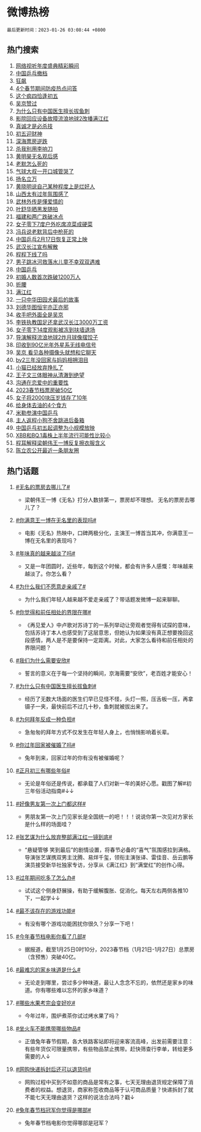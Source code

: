 # 微博热榜

`最后更新时间：2023-01-26 03:08:44 +0800`

## 热门搜索

1. [网络视听年度盛典精彩瞬间](https://m.weibo.cn/search?containerid=100103type%3D1%26t%3D10%26q%3D%23%E7%BD%91%E7%BB%9C%E8%A7%86%E5%90%AC%E5%B9%B4%E5%BA%A6%E7%9B%9B%E5%85%B8%E7%B2%BE%E5%BD%A9%E7%9E%AC%E9%97%B4%23&stream_entry_id=51&isnewpage=1&extparam=seat%3D1%26cate%3D10103%26dgr%3D0%26filter_type%3Drealtimehot%26pos%3D0%26c_type%3D51%26display_time%3D1674673723%26pre_seqid%3D16746737230840343394285&luicode=10000011&lfid=106003type%253D25%2526t%253D3%2526disable_hot%253D1%2526filter_type%253Drealtimehot)
1. [中国乒乓撤档](https://m.weibo.cn/search?containerid=100103type%3D1%26t%3D10%26q%3D%23%E4%B8%AD%E5%9B%BD%E4%B9%92%E4%B9%93%E6%92%A4%E6%A1%A3%23&stream_entry_id=31&isnewpage=1&extparam=seat%3D1%26realpos%3D1%26band_rank%3D1%26lcate%3D5001%26pos%3D0%26c_type%3D31%26filter_type%3Drealtimehot%26flag%3D2%26q%3D%2523%25E4%25B8%25AD%25E5%259B%25BD%25E4%25B9%2592%25E4%25B9%2593%25E6%2592%25A4%25E6%25A1%25A3%2523%26stream_entry_id%3D31%26dgr%3D0%26cate%3D5001%26display_time%3D1674673723%26pre_seqid%3D16746737230840343394285&luicode=10000011&lfid=106003type%253D25%2526t%253D3%2526disable_hot%253D1%2526filter_type%253Drealtimehot)
1. [狂飙](https://m.weibo.cn/search?containerid=100103type%3D1%26t%3D10%26q%3D%E7%8B%82%E9%A3%99&stream_entry_id=31&isnewpage=1&extparam=seat%3D1%26realpos%3D2%26band_rank%3D2%26lcate%3D5001%26pos%3D1%26c_type%3D31%26filter_type%3Drealtimehot%26flag%3D16%26q%3D%25E7%258B%2582%25E9%25A3%2599%26stream_entry_id%3D31%26dgr%3D0%26cate%3D5001%26display_time%3D1674673723%26pre_seqid%3D16746737230840343394285&luicode=10000011&lfid=106003type%253D25%2526t%253D3%2526disable_hot%253D1%2526filter_type%253Drealtimehot)
1. [4个春节期间防疫热点问答](https://m.weibo.cn/search?containerid=100103type%3D1%26t%3D10%26q%3D%234%E4%B8%AA%E6%98%A5%E8%8A%82%E6%9C%9F%E9%97%B4%E9%98%B2%E7%96%AB%E7%83%AD%E7%82%B9%E9%97%AE%E7%AD%94%23&stream_entry_id=31&isnewpage=1&extparam=seat%3D1%26realpos%3D3%26band_rank%3D3%26lcate%3D5001%26pos%3D2%26c_type%3D31%26filter_type%3Drealtimehot%26flag%3D0%26q%3D%25234%25E4%25B8%25AA%25E6%2598%25A5%25E8%258A%2582%25E6%259C%259F%25E9%2597%25B4%25E9%2598%25B2%25E7%2596%25AB%25E7%2583%25AD%25E7%2582%25B9%25E9%2597%25AE%25E7%25AD%2594%2523%26stream_entry_id%3D31%26dgr%3D0%26cate%3D5001%26display_time%3D1674673723%26pre_seqid%3D16746737230840343394285&luicode=10000011&lfid=106003type%253D25%2526t%253D3%2526disable_hot%253D1%2526filter_type%253Drealtimehot)
1. [这个疯四恰逢初五](https://m.weibo.cn/search?containerid=100103type%3D1%26t%3D10%26q%3D%23%E8%BF%99%E4%B8%AA%E7%96%AF%E5%9B%9B%E6%81%B0%E9%80%A2%E5%88%9D%E4%BA%94%23&stream_entry_id=31&isnewpage=1&extparam=seat%3D1%26band_rank%3D4%26topic_ad%3D1%26lcate%3D5001%26pos%3D3%26c_type%3D31%26filter_type%3Drealtimehot%26q%3D%2523%25E8%25BF%2599%25E4%25B8%25AA%25E7%2596%25AF%25E5%259B%259B%25E6%2581%25B0%25E9%2580%25A2%25E5%2588%259D%25E4%25BA%2594%2523%26stream_entry_id%3D31%26dgr%3D0%26cate%3D5001%26adid%3D178852%26display_time%3D1674673723%26pre_seqid%3D16746737230840343394285&luicode=10000011&lfid=106003type%253D25%2526t%253D3%2526disable_hot%253D1%2526filter_type%253Drealtimehot)
1. [吴京赞过](https://m.weibo.cn/search?containerid=100103type%3D1%26t%3D10%26q%3D%23%E5%90%B4%E4%BA%AC%E8%B5%9E%E8%BF%87%23&stream_entry_id=31&isnewpage=1&extparam=seat%3D1%26realpos%3D4%26band_rank%3D4%26lcate%3D5001%26pos%3D4%26c_type%3D31%26filter_type%3Drealtimehot%26flag%3D0%26q%3D%2523%25E5%2590%25B4%25E4%25BA%25AC%25E8%25B5%259E%25E8%25BF%2587%2523%26stream_entry_id%3D31%26dgr%3D0%26cate%3D5001%26display_time%3D1674673723%26pre_seqid%3D16746737230840343394285&luicode=10000011&lfid=106003type%253D25%2526t%253D3%2526disable_hot%253D1%2526filter_type%253Drealtimehot)
1. [为什么只有中国医生擅长拔鱼刺](https://m.weibo.cn/search?containerid=100103type%3D1%26t%3D10%26q%3D%23%E4%B8%BA%E4%BB%80%E4%B9%88%E5%8F%AA%E6%9C%89%E4%B8%AD%E5%9B%BD%E5%8C%BB%E7%94%9F%E6%93%85%E9%95%BF%E6%8B%94%E9%B1%BC%E5%88%BA%23&stream_entry_id=31&isnewpage=1&extparam=seat%3D1%26realpos%3D5%26band_rank%3D5%26lcate%3D5001%26pos%3D5%26c_type%3D31%26filter_type%3Drealtimehot%26flag%3D1%26q%3D%2523%25E4%25B8%25BA%25E4%25BB%2580%25E4%25B9%2588%25E5%258F%25AA%25E6%259C%2589%25E4%25B8%25AD%25E5%259B%25BD%25E5%258C%25BB%25E7%2594%259F%25E6%2593%2585%25E9%2595%25BF%25E6%258B%2594%25E9%25B1%25BC%25E5%2588%25BA%2523%26stream_entry_id%3D31%26dgr%3D0%26cate%3D5001%26display_time%3D1674673723%26pre_seqid%3D16746737230840343394285&luicode=10000011&lfid=106003type%253D25%2526t%253D3%2526disable_hot%253D1%2526filter_type%253Drealtimehot)
1. [影院回应设备故障流浪地球2改播满江红](https://m.weibo.cn/search?containerid=100103type%3D1%26t%3D10%26q%3D%23%E5%BD%B1%E9%99%A2%E5%9B%9E%E5%BA%94%E8%AE%BE%E5%A4%87%E6%95%85%E9%9A%9C%E6%B5%81%E6%B5%AA%E5%9C%B0%E7%90%832%E6%94%B9%E6%92%AD%E6%BB%A1%E6%B1%9F%E7%BA%A2%23&stream_entry_id=31&isnewpage=1&extparam=seat%3D1%26realpos%3D6%26band_rank%3D6%26lcate%3D5001%26pos%3D6%26c_type%3D31%26filter_type%3Drealtimehot%26flag%3D0%26q%3D%2523%25E5%25BD%25B1%25E9%2599%25A2%25E5%259B%259E%25E5%25BA%2594%25E8%25AE%25BE%25E5%25A4%2587%25E6%2595%2585%25E9%259A%259C%25E6%25B5%2581%25E6%25B5%25AA%25E5%259C%25B0%25E7%2590%25832%25E6%2594%25B9%25E6%2592%25AD%25E6%25BB%25A1%25E6%25B1%259F%25E7%25BA%25A2%2523%26stream_entry_id%3D31%26dgr%3D0%26cate%3D5001%26display_time%3D1674673723%26pre_seqid%3D16746737230840343394285&luicode=10000011&lfid=106003type%253D25%2526t%253D3%2526disable_hot%253D1%2526filter_type%253Drealtimehot)
1. [真诚才是必杀技](https://m.weibo.cn/search?containerid=100103type%3D1%26t%3D10%26q%3D%23%E7%9C%9F%E8%AF%9A%E6%89%8D%E6%98%AF%E5%BF%85%E6%9D%80%E6%8A%80%23&stream_entry_id=31&isnewpage=1&extparam=seat%3D1%26realpos%3D7%26band_rank%3D7%26lcate%3D5001%26pos%3D7%26c_type%3D31%26filter_type%3Drealtimehot%26flag%3D0%26q%3D%2523%25E7%259C%259F%25E8%25AF%259A%25E6%2589%258D%25E6%2598%25AF%25E5%25BF%2585%25E6%259D%2580%25E6%258A%2580%2523%26stream_entry_id%3D31%26dgr%3D0%26cate%3D5001%26display_time%3D1674673723%26pre_seqid%3D16746737230840343394285&luicode=10000011&lfid=106003type%253D25%2526t%253D3%2526disable_hot%253D1%2526filter_type%253Drealtimehot)
1. [初五迎财神](https://m.weibo.cn/search?containerid=100103type%3D1%26t%3D10%26q%3D%23%E5%88%9D%E4%BA%94%E8%BF%8E%E8%B4%A2%E7%A5%9E%23&stream_entry_id=31&isnewpage=1&extparam=seat%3D1%26realpos%3D8%26band_rank%3D8%26lcate%3D5001%26pos%3D8%26c_type%3D31%26filter_type%3Drealtimehot%26flag%3D16%26q%3D%2523%25E5%2588%259D%25E4%25BA%2594%25E8%25BF%258E%25E8%25B4%25A2%25E7%25A5%259E%2523%26stream_entry_id%3D31%26dgr%3D0%26cate%3D5001%26display_time%3D1674673723%26pre_seqid%3D16746737230840343394285&luicode=10000011&lfid=106003type%253D25%2526t%253D3%2526disable_hot%253D1%2526filter_type%253Drealtimehot)
1. [深海票房逆跌](https://m.weibo.cn/search?containerid=100103type%3D1%26t%3D10%26q%3D%23%E6%B7%B1%E6%B5%B7%E7%A5%A8%E6%88%BF%E9%80%86%E8%B7%8C%23&stream_entry_id=31&isnewpage=1&extparam=seat%3D1%26realpos%3D9%26band_rank%3D9%26lcate%3D5001%26pos%3D9%26c_type%3D31%26filter_type%3Drealtimehot%26flag%3D0%26q%3D%2523%25E6%25B7%25B1%25E6%25B5%25B7%25E7%25A5%25A8%25E6%2588%25BF%25E9%2580%2586%25E8%25B7%258C%2523%26stream_entry_id%3D31%26dgr%3D0%26cate%3D5001%26display_time%3D1674673723%26pre_seqid%3D16746737230840343394285&luicode=10000011&lfid=106003type%253D25%2526t%253D3%2526disable_hot%253D1%2526filter_type%253Drealtimehot)
1. [杀我别用李响刀](https://m.weibo.cn/search?containerid=100103type%3D1%26t%3D10%26q%3D%E6%9D%80%E6%88%91%E5%88%AB%E7%94%A8%E6%9D%8E%E5%93%8D%E5%88%80&stream_entry_id=31&isnewpage=1&extparam=seat%3D1%26realpos%3D10%26band_rank%3D10%26lcate%3D5001%26pos%3D10%26c_type%3D31%26filter_type%3Drealtimehot%26flag%3D0%26q%3D%25E6%259D%2580%25E6%2588%2591%25E5%2588%25AB%25E7%2594%25A8%25E6%259D%258E%25E5%2593%258D%25E5%2588%2580%26stream_entry_id%3D31%26dgr%3D0%26cate%3D5001%26display_time%3D1674673723%26pre_seqid%3D16746737230840343394285&luicode=10000011&lfid=106003type%253D25%2526t%253D3%2526disable_hot%253D1%2526filter_type%253Drealtimehot)
1. [黄明昊无名观后感](https://m.weibo.cn/search?containerid=100103type%3D1%26t%3D10%26q%3D%23%E9%BB%84%E6%98%8E%E6%98%8A%E6%97%A0%E5%90%8D%E8%A7%82%E5%90%8E%E6%84%9F%23&stream_entry_id=31&isnewpage=1&extparam=seat%3D1%26realpos%3D11%26band_rank%3D11%26lcate%3D5001%26pos%3D11%26c_type%3D31%26filter_type%3Drealtimehot%26flag%3D0%26q%3D%2523%25E9%25BB%2584%25E6%2598%258E%25E6%2598%258A%25E6%2597%25A0%25E5%2590%258D%25E8%25A7%2582%25E5%2590%258E%25E6%2584%259F%2523%26stream_entry_id%3D31%26dgr%3D0%26cate%3D5001%26display_time%3D1674673723%26pre_seqid%3D16746737230840343394285&luicode=10000011&lfid=106003type%253D25%2526t%253D3%2526disable_hot%253D1%2526filter_type%253Drealtimehot)
1. [老默怎么死的](https://m.weibo.cn/search?containerid=100103type%3D1%26t%3D10%26q%3D%E8%80%81%E9%BB%98%E6%80%8E%E4%B9%88%E6%AD%BB%E7%9A%84&stream_entry_id=31&isnewpage=1&extparam=seat%3D1%26realpos%3D12%26band_rank%3D12%26lcate%3D5001%26pos%3D12%26c_type%3D31%26filter_type%3Drealtimehot%26flag%3D0%26q%3D%25E8%2580%2581%25E9%25BB%2598%25E6%2580%258E%25E4%25B9%2588%25E6%25AD%25BB%25E7%259A%2584%26stream_entry_id%3D31%26dgr%3D0%26cate%3D5001%26display_time%3D1674673723%26pre_seqid%3D16746737230840343394285&luicode=10000011&lfid=106003type%253D25%2526t%253D3%2526disable_hot%253D1%2526filter_type%253Drealtimehot)
1. [气球大叔一开口城管哭了](https://m.weibo.cn/search?containerid=100103type%3D1%26t%3D10%26q%3D%23%E6%B0%94%E7%90%83%E5%A4%A7%E5%8F%94%E4%B8%80%E5%BC%80%E5%8F%A3%E5%9F%8E%E7%AE%A1%E5%93%AD%E4%BA%86%23&stream_entry_id=31&isnewpage=1&extparam=seat%3D1%26realpos%3D13%26band_rank%3D13%26lcate%3D5001%26pos%3D13%26c_type%3D31%26filter_type%3Drealtimehot%26flag%3D1%26q%3D%2523%25E6%25B0%2594%25E7%2590%2583%25E5%25A4%25A7%25E5%258F%2594%25E4%25B8%2580%25E5%25BC%2580%25E5%258F%25A3%25E5%259F%258E%25E7%25AE%25A1%25E5%2593%25AD%25E4%25BA%2586%2523%26stream_entry_id%3D31%26dgr%3D0%26cate%3D5001%26display_time%3D1674673723%26pre_seqid%3D16746737230840343394285&luicode=10000011&lfid=106003type%253D25%2526t%253D3%2526disable_hot%253D1%2526filter_type%253Drealtimehot)
1. [扬名立万](https://m.weibo.cn/search?containerid=100103type%3D1%26t%3D10%26q%3D%E6%89%AC%E5%90%8D%E7%AB%8B%E4%B8%87&stream_entry_id=31&isnewpage=1&extparam=seat%3D1%26realpos%3D14%26band_rank%3D14%26lcate%3D5001%26pos%3D14%26c_type%3D31%26filter_type%3Drealtimehot%26flag%3D0%26q%3D%25E6%2589%25AC%25E5%2590%258D%25E7%25AB%258B%25E4%25B8%2587%26stream_entry_id%3D31%26dgr%3D0%26cate%3D5001%26display_time%3D1674673723%26pre_seqid%3D16746737230840343394285&luicode=10000011&lfid=106003type%253D25%2526t%253D3%2526disable_hot%253D1%2526filter_type%253Drealtimehot)
1. [黄晓明说自己某种程度上是烂好人](https://m.weibo.cn/search?containerid=100103type%3D1%26t%3D10%26q%3D%23%E9%BB%84%E6%99%93%E6%98%8E%E8%AF%B4%E8%87%AA%E5%B7%B1%E6%9F%90%E7%A7%8D%E7%A8%8B%E5%BA%A6%E4%B8%8A%E6%98%AF%E7%83%82%E5%A5%BD%E4%BA%BA%23&stream_entry_id=31&isnewpage=1&extparam=seat%3D1%26realpos%3D15%26band_rank%3D15%26lcate%3D5001%26pos%3D15%26c_type%3D31%26filter_type%3Drealtimehot%26flag%3D0%26q%3D%2523%25E9%25BB%2584%25E6%2599%2593%25E6%2598%258E%25E8%25AF%25B4%25E8%2587%25AA%25E5%25B7%25B1%25E6%259F%2590%25E7%25A7%258D%25E7%25A8%258B%25E5%25BA%25A6%25E4%25B8%258A%25E6%2598%25AF%25E7%2583%2582%25E5%25A5%25BD%25E4%25BA%25BA%2523%26stream_entry_id%3D31%26dgr%3D0%26cate%3D5001%26display_time%3D1674673723%26pre_seqid%3D16746737230840343394285&luicode=10000011&lfid=106003type%253D25%2526t%253D3%2526disable_hot%253D1%2526filter_type%253Drealtimehot)
1. [山西太有过年氛围感了](https://m.weibo.cn/search?containerid=100103type%3D1%26t%3D10%26q%3D%23%E5%B1%B1%E8%A5%BF%E5%A4%AA%E6%9C%89%E8%BF%87%E5%B9%B4%E6%B0%9B%E5%9B%B4%E6%84%9F%E4%BA%86%23&stream_entry_id=31&isnewpage=1&extparam=seat%3D1%26realpos%3D16%26band_rank%3D16%26lcate%3D5001%26pos%3D16%26c_type%3D31%26filter_type%3Drealtimehot%26flag%3D0%26q%3D%2523%25E5%25B1%25B1%25E8%25A5%25BF%25E5%25A4%25AA%25E6%259C%2589%25E8%25BF%2587%25E5%25B9%25B4%25E6%25B0%259B%25E5%259B%25B4%25E6%2584%259F%25E4%25BA%2586%2523%26stream_entry_id%3D31%26dgr%3D0%26cate%3D5001%26display_time%3D1674673723%26pre_seqid%3D16746737230840343394285&luicode=10000011&lfid=106003type%253D25%2526t%253D3%2526disable_hot%253D1%2526filter_type%253Drealtimehot)
1. [武林外传是懂爱情的](https://m.weibo.cn/search?containerid=100103type%3D1%26t%3D10%26q%3D%23%E6%AD%A6%E6%9E%97%E5%A4%96%E4%BC%A0%E6%98%AF%E6%87%82%E7%88%B1%E6%83%85%E7%9A%84%23&stream_entry_id=31&isnewpage=1&extparam=seat%3D1%26realpos%3D17%26band_rank%3D17%26lcate%3D5001%26pos%3D17%26c_type%3D31%26filter_type%3Drealtimehot%26flag%3D1%26q%3D%2523%25E6%25AD%25A6%25E6%259E%2597%25E5%25A4%2596%25E4%25BC%25A0%25E6%2598%25AF%25E6%2587%2582%25E7%2588%25B1%25E6%2583%2585%25E7%259A%2584%2523%26stream_entry_id%3D31%26dgr%3D0%26cate%3D5001%26display_time%3D1674673723%26pre_seqid%3D16746737230840343394285&luicode=10000011&lfid=106003type%253D25%2526t%253D3%2526disable_hot%253D1%2526filter_type%253Drealtimehot)
1. [叶舒华晒黑发随拍](https://m.weibo.cn/search?containerid=100103type%3D1%26t%3D10%26q%3D%23%E5%8F%B6%E8%88%92%E5%8D%8E%E6%99%92%E9%BB%91%E5%8F%91%E9%9A%8F%E6%8B%8D%23&stream_entry_id=31&isnewpage=1&extparam=seat%3D1%26realpos%3D18%26band_rank%3D18%26lcate%3D5001%26pos%3D18%26c_type%3D31%26filter_type%3Drealtimehot%26flag%3D0%26q%3D%2523%25E5%258F%25B6%25E8%2588%2592%25E5%258D%258E%25E6%2599%2592%25E9%25BB%2591%25E5%258F%2591%25E9%259A%258F%25E6%258B%258D%2523%26stream_entry_id%3D31%26dgr%3D0%26cate%3D5001%26display_time%3D1674673723%26pre_seqid%3D16746737230840343394285&luicode=10000011&lfid=106003type%253D25%2526t%253D3%2526disable_hot%253D1%2526filter_type%253Drealtimehot)
1. [福建和两广跌破冰点](https://m.weibo.cn/search?containerid=100103type%3D1%26t%3D10%26q%3D%23%E7%A6%8F%E5%BB%BA%E5%92%8C%E4%B8%A4%E5%B9%BF%E8%B7%8C%E7%A0%B4%E5%86%B0%E7%82%B9%23&stream_entry_id=31&isnewpage=1&extparam=seat%3D1%26realpos%3D19%26band_rank%3D19%26lcate%3D5001%26pos%3D19%26c_type%3D31%26filter_type%3Drealtimehot%26flag%3D1%26q%3D%2523%25E7%25A6%258F%25E5%25BB%25BA%25E5%2592%258C%25E4%25B8%25A4%25E5%25B9%25BF%25E8%25B7%258C%25E7%25A0%25B4%25E5%2586%25B0%25E7%2582%25B9%2523%26stream_entry_id%3D31%26dgr%3D0%26cate%3D5001%26display_time%3D1674673723%26pre_seqid%3D16746737230840343394285&luicode=10000011&lfid=106003type%253D25%2526t%253D3%2526disable_hot%253D1%2526filter_type%253Drealtimehot)
1. [女子零下7度户外吃席凉菜成硬菜](https://m.weibo.cn/search?containerid=100103type%3D1%26t%3D10%26q%3D%23%E5%A5%B3%E5%AD%90%E9%9B%B6%E4%B8%8B7%E5%BA%A6%E6%88%B7%E5%A4%96%E5%90%83%E5%B8%AD%E5%87%89%E8%8F%9C%E6%88%90%E7%A1%AC%E8%8F%9C%23&stream_entry_id=31&isnewpage=1&extparam=seat%3D1%26realpos%3D20%26band_rank%3D20%26lcate%3D5001%26pos%3D20%26c_type%3D31%26filter_type%3Drealtimehot%26flag%3D0%26q%3D%2523%25E5%25A5%25B3%25E5%25AD%2590%25E9%259B%25B6%25E4%25B8%258B7%25E5%25BA%25A6%25E6%2588%25B7%25E5%25A4%2596%25E5%2590%2583%25E5%25B8%25AD%25E5%2587%2589%25E8%258F%259C%25E6%2588%2590%25E7%25A1%25AC%25E8%258F%259C%2523%26stream_entry_id%3D31%26dgr%3D0%26cate%3D5001%26display_time%3D1674673723%26pre_seqid%3D16746737230840343394285&luicode=10000011&lfid=106003type%253D25%2526t%253D3%2526disable_hot%253D1%2526filter_type%253Drealtimehot)
1. [冯兵说老默背后中枪死的](https://m.weibo.cn/search?containerid=100103type%3D1%26t%3D10%26q%3D%23%E5%86%AF%E5%85%B5%E8%AF%B4%E8%80%81%E9%BB%98%E8%83%8C%E5%90%8E%E4%B8%AD%E6%9E%AA%E6%AD%BB%E7%9A%84%23&stream_entry_id=31&isnewpage=1&extparam=seat%3D1%26realpos%3D21%26band_rank%3D21%26lcate%3D5001%26pos%3D21%26c_type%3D31%26filter_type%3Drealtimehot%26flag%3D0%26q%3D%2523%25E5%2586%25AF%25E5%2585%25B5%25E8%25AF%25B4%25E8%2580%2581%25E9%25BB%2598%25E8%2583%258C%25E5%2590%258E%25E4%25B8%25AD%25E6%259E%25AA%25E6%25AD%25BB%25E7%259A%2584%2523%26stream_entry_id%3D31%26dgr%3D0%26cate%3D5001%26display_time%3D1674673723%26pre_seqid%3D16746737230840343394285&luicode=10000011&lfid=106003type%253D25%2526t%253D3%2526disable_hot%253D1%2526filter_type%253Drealtimehot)
1. [中国乒乓2月17日恢复正常上映](https://m.weibo.cn/search?containerid=100103type%3D1%26t%3D10%26q%3D%23%E4%B8%AD%E5%9B%BD%E4%B9%92%E4%B9%932%E6%9C%8817%E6%97%A5%E6%81%A2%E5%A4%8D%E6%AD%A3%E5%B8%B8%E4%B8%8A%E6%98%A0%23&stream_entry_id=31&isnewpage=1&extparam=seat%3D1%26realpos%3D22%26band_rank%3D22%26lcate%3D5001%26pos%3D22%26c_type%3D31%26filter_type%3Drealtimehot%26flag%3D0%26q%3D%2523%25E4%25B8%25AD%25E5%259B%25BD%25E4%25B9%2592%25E4%25B9%25932%25E6%259C%258817%25E6%2597%25A5%25E6%2581%25A2%25E5%25A4%258D%25E6%25AD%25A3%25E5%25B8%25B8%25E4%25B8%258A%25E6%2598%25A0%2523%26stream_entry_id%3D31%26dgr%3D0%26cate%3D5001%26display_time%3D1674673723%26pre_seqid%3D16746737230840343394285&luicode=10000011&lfid=106003type%253D25%2526t%253D3%2526disable_hot%253D1%2526filter_type%253Drealtimehot)
1. [武汉长江宣布解散](https://m.weibo.cn/search?containerid=100103type%3D1%26t%3D10%26q%3D%23%E6%AD%A6%E6%B1%89%E9%95%BF%E6%B1%9F%E5%AE%A3%E5%B8%83%E8%A7%A3%E6%95%A3%23&stream_entry_id=31&isnewpage=1&extparam=seat%3D1%26realpos%3D23%26band_rank%3D23%26lcate%3D5001%26pos%3D23%26c_type%3D31%26filter_type%3Drealtimehot%26flag%3D0%26q%3D%2523%25E6%25AD%25A6%25E6%25B1%2589%25E9%2595%25BF%25E6%25B1%259F%25E5%25AE%25A3%25E5%25B8%2583%25E8%25A7%25A3%25E6%2595%25A3%2523%26stream_entry_id%3D31%26dgr%3D0%26cate%3D5001%26display_time%3D1674673723%26pre_seqid%3D16746737230840343394285&luicode=10000011&lfid=106003type%253D25%2526t%253D3%2526disable_hot%253D1%2526filter_type%253Drealtimehot)
1. [程程下线了吗](https://m.weibo.cn/search?containerid=100103type%3D1%26t%3D10%26q%3D%E7%A8%8B%E7%A8%8B%E4%B8%8B%E7%BA%BF%E4%BA%86%E5%90%97&stream_entry_id=31&isnewpage=1&extparam=seat%3D1%26realpos%3D24%26band_rank%3D24%26lcate%3D5001%26pos%3D24%26c_type%3D31%26filter_type%3Drealtimehot%26flag%3D0%26q%3D%25E7%25A8%258B%25E7%25A8%258B%25E4%25B8%258B%25E7%25BA%25BF%25E4%25BA%2586%25E5%2590%2597%26stream_entry_id%3D31%26dgr%3D0%26cate%3D5001%26display_time%3D1674673723%26pre_seqid%3D16746737230840343394285&luicode=10000011&lfid=106003type%253D25%2526t%253D3%2526disable_hot%253D1%2526filter_type%253Drealtimehot)
1. [男子跳冰河救落水儿童不幸双双遇难](https://m.weibo.cn/search?containerid=100103type%3D1%26t%3D10%26q%3D%23%E7%94%B7%E5%AD%90%E8%B7%B3%E5%86%B0%E6%B2%B3%E6%95%91%E8%90%BD%E6%B0%B4%E5%84%BF%E7%AB%A5%E4%B8%8D%E5%B9%B8%E5%8F%8C%E5%8F%8C%E9%81%87%E9%9A%BE%23&stream_entry_id=31&isnewpage=1&extparam=seat%3D1%26realpos%3D25%26band_rank%3D25%26lcate%3D5001%26pos%3D25%26c_type%3D31%26filter_type%3Drealtimehot%26flag%3D0%26q%3D%2523%25E7%2594%25B7%25E5%25AD%2590%25E8%25B7%25B3%25E5%2586%25B0%25E6%25B2%25B3%25E6%2595%2591%25E8%2590%25BD%25E6%25B0%25B4%25E5%2584%25BF%25E7%25AB%25A5%25E4%25B8%258D%25E5%25B9%25B8%25E5%258F%258C%25E5%258F%258C%25E9%2581%2587%25E9%259A%25BE%2523%26stream_entry_id%3D31%26dgr%3D0%26cate%3D5001%26display_time%3D1674673723%26pre_seqid%3D16746737230840343394285&luicode=10000011&lfid=106003type%253D25%2526t%253D3%2526disable_hot%253D1%2526filter_type%253Drealtimehot)
1. [中国乒乓](https://m.weibo.cn/search?containerid=100103type%3D1%26t%3D10%26q%3D%E4%B8%AD%E5%9B%BD%E4%B9%92%E4%B9%93&stream_entry_id=31&isnewpage=1&extparam=seat%3D1%26realpos%3D26%26band_rank%3D26%26lcate%3D5001%26pos%3D26%26c_type%3D31%26filter_type%3Drealtimehot%26flag%3D0%26q%3D%25E4%25B8%25AD%25E5%259B%25BD%25E4%25B9%2592%25E4%25B9%2593%26stream_entry_id%3D31%26dgr%3D0%26cate%3D5001%26display_time%3D1674673723%26pre_seqid%3D16746737230840343394285&luicode=10000011&lfid=106003type%253D25%2526t%253D3%2526disable_hot%253D1%2526filter_type%253Drealtimehot)
1. [初婚人数首次跌破1200万人](https://m.weibo.cn/search?containerid=100103type%3D1%26t%3D10%26q%3D%23%E5%88%9D%E5%A9%9A%E4%BA%BA%E6%95%B0%E9%A6%96%E6%AC%A1%E8%B7%8C%E7%A0%B41200%E4%B8%87%E4%BA%BA%23&stream_entry_id=31&isnewpage=1&extparam=seat%3D1%26realpos%3D27%26band_rank%3D27%26lcate%3D5001%26pos%3D27%26c_type%3D31%26filter_type%3Drealtimehot%26flag%3D0%26q%3D%2523%25E5%2588%259D%25E5%25A9%259A%25E4%25BA%25BA%25E6%2595%25B0%25E9%25A6%2596%25E6%25AC%25A1%25E8%25B7%258C%25E7%25A0%25B41200%25E4%25B8%2587%25E4%25BA%25BA%2523%26stream_entry_id%3D31%26dgr%3D0%26cate%3D5001%26display_time%3D1674673723%26pre_seqid%3D16746737230840343394285&luicode=10000011&lfid=106003type%253D25%2526t%253D3%2526disable_hot%253D1%2526filter_type%253Drealtimehot)
1. [折腰](https://m.weibo.cn/search?containerid=100103type%3D1%26t%3D10%26q%3D%E6%8A%98%E8%85%B0&stream_entry_id=31&isnewpage=1&extparam=seat%3D1%26realpos%3D28%26band_rank%3D28%26lcate%3D5001%26pos%3D28%26c_type%3D31%26filter_type%3Drealtimehot%26flag%3D0%26q%3D%25E6%258A%2598%25E8%2585%25B0%26stream_entry_id%3D31%26dgr%3D0%26cate%3D5001%26display_time%3D1674673723%26pre_seqid%3D16746737230840343394285&luicode=10000011&lfid=106003type%253D25%2526t%253D3%2526disable_hot%253D1%2526filter_type%253Drealtimehot)
1. [满江红](https://m.weibo.cn/search?containerid=100103type%3D1%26t%3D10%26q%3D%E6%BB%A1%E6%B1%9F%E7%BA%A2&stream_entry_id=31&isnewpage=1&extparam=seat%3D1%26realpos%3D29%26band_rank%3D29%26lcate%3D5001%26pos%3D29%26c_type%3D31%26filter_type%3Drealtimehot%26flag%3D0%26q%3D%25E6%25BB%25A1%25E6%25B1%259F%25E7%25BA%25A2%26stream_entry_id%3D31%26dgr%3D0%26cate%3D5001%26display_time%3D1674673723%26pre_seqid%3D16746737230840343394285&luicode=10000011&lfid=106003type%253D25%2526t%253D3%2526disable_hot%253D1%2526filter_type%253Drealtimehot)
1. [一只中华田园犬最后的故事](https://m.weibo.cn/search?containerid=100103type%3D1%26t%3D10%26q%3D%23%E4%B8%80%E5%8F%AA%E4%B8%AD%E5%8D%8E%E7%94%B0%E5%9B%AD%E7%8A%AC%E6%9C%80%E5%90%8E%E7%9A%84%E6%95%85%E4%BA%8B%23&stream_entry_id=31&isnewpage=1&extparam=seat%3D1%26realpos%3D30%26band_rank%3D30%26lcate%3D5001%26pos%3D30%26c_type%3D31%26filter_type%3Drealtimehot%26flag%3D0%26q%3D%2523%25E4%25B8%2580%25E5%258F%25AA%25E4%25B8%25AD%25E5%258D%258E%25E7%2594%25B0%25E5%259B%25AD%25E7%258A%25AC%25E6%259C%2580%25E5%2590%258E%25E7%259A%2584%25E6%2595%2585%25E4%25BA%258B%2523%26stream_entry_id%3D31%26dgr%3D0%26cate%3D5001%26display_time%3D1674673723%26pre_seqid%3D16746737230840343394285&luicode=10000011&lfid=106003type%253D25%2526t%253D3%2526disable_hot%253D1%2526filter_type%253Drealtimehot)
1. [刘德华图恒宇亦正亦邪](https://m.weibo.cn/search?containerid=100103type%3D1%26t%3D10%26q%3D%23%E5%88%98%E5%BE%B7%E5%8D%8E%E5%9B%BE%E6%81%92%E5%AE%87%E4%BA%A6%E6%AD%A3%E4%BA%A6%E9%82%AA%23&stream_entry_id=31&isnewpage=1&extparam=seat%3D1%26realpos%3D31%26band_rank%3D31%26lcate%3D5001%26pos%3D31%26c_type%3D31%26filter_type%3Drealtimehot%26flag%3D0%26q%3D%2523%25E5%2588%2598%25E5%25BE%25B7%25E5%258D%258E%25E5%259B%25BE%25E6%2581%2592%25E5%25AE%2587%25E4%25BA%25A6%25E6%25AD%25A3%25E4%25BA%25A6%25E9%2582%25AA%2523%26stream_entry_id%3D31%26dgr%3D0%26cate%3D5001%26display_time%3D1674673723%26pre_seqid%3D16746737230840343394285&luicode=10000011&lfid=106003type%253D25%2526t%253D3%2526disable_hot%253D1%2526filter_type%253Drealtimehot)
1. [收手吧外面全是吴京](https://m.weibo.cn/search?containerid=100103type%3D1%26t%3D10%26q%3D%23%E6%94%B6%E6%89%8B%E5%90%A7%E5%A4%96%E9%9D%A2%E5%85%A8%E6%98%AF%E5%90%B4%E4%BA%AC%23&stream_entry_id=31&isnewpage=1&extparam=seat%3D1%26realpos%3D32%26band_rank%3D32%26lcate%3D5001%26pos%3D32%26c_type%3D31%26filter_type%3Drealtimehot%26flag%3D0%26q%3D%2523%25E6%2594%25B6%25E6%2589%258B%25E5%2590%25A7%25E5%25A4%2596%25E9%259D%25A2%25E5%2585%25A8%25E6%2598%25AF%25E5%2590%25B4%25E4%25BA%25AC%2523%26stream_entry_id%3D31%26dgr%3D0%26cate%3D5001%26display_time%3D1674673723%26pre_seqid%3D16746737230840343394285&luicode=10000011&lfid=106003type%253D25%2526t%253D3%2526disable_hot%253D1%2526filter_type%253Drealtimehot)
1. [李铁执教国足还拿武汉长江3000万工资](https://m.weibo.cn/search?containerid=100103type%3D1%26t%3D10%26q%3D%23%E6%9D%8E%E9%93%81%E6%89%A7%E6%95%99%E5%9B%BD%E8%B6%B3%E8%BF%98%E6%8B%BF%E6%AD%A6%E6%B1%89%E9%95%BF%E6%B1%9F3000%E4%B8%87%E5%B7%A5%E8%B5%84%23&stream_entry_id=31&isnewpage=1&extparam=seat%3D1%26realpos%3D33%26band_rank%3D33%26lcate%3D5001%26pos%3D33%26c_type%3D31%26filter_type%3Drealtimehot%26flag%3D0%26q%3D%2523%25E6%259D%258E%25E9%2593%2581%25E6%2589%25A7%25E6%2595%2599%25E5%259B%25BD%25E8%25B6%25B3%25E8%25BF%2598%25E6%258B%25BF%25E6%25AD%25A6%25E6%25B1%2589%25E9%2595%25BF%25E6%25B1%259F3000%25E4%25B8%2587%25E5%25B7%25A5%25E8%25B5%2584%2523%26stream_entry_id%3D31%26dgr%3D0%26cate%3D5001%26display_time%3D1674673723%26pre_seqid%3D16746737230840343394285&luicode=10000011&lfid=106003type%253D25%2526t%253D3%2526disable_hot%253D1%2526filter_type%253Drealtimehot)
1. [女子零下14度观影被冻到扶墙退场](https://m.weibo.cn/search?containerid=100103type%3D1%26t%3D10%26q%3D%23%E5%A5%B3%E5%AD%90%E9%9B%B6%E4%B8%8B14%E5%BA%A6%E8%A7%82%E5%BD%B1%E8%A2%AB%E5%86%BB%E5%88%B0%E6%89%B6%E5%A2%99%E9%80%80%E5%9C%BA%23&stream_entry_id=31&isnewpage=1&extparam=seat%3D1%26realpos%3D34%26band_rank%3D34%26lcate%3D5001%26pos%3D34%26c_type%3D31%26filter_type%3Drealtimehot%26flag%3D0%26q%3D%2523%25E5%25A5%25B3%25E5%25AD%2590%25E9%259B%25B6%25E4%25B8%258B14%25E5%25BA%25A6%25E8%25A7%2582%25E5%25BD%25B1%25E8%25A2%25AB%25E5%2586%25BB%25E5%2588%25B0%25E6%2589%25B6%25E5%25A2%2599%25E9%2580%2580%25E5%259C%25BA%2523%26stream_entry_id%3D31%26dgr%3D0%26cate%3D5001%26display_time%3D1674673723%26pre_seqid%3D16746737230840343394285&luicode=10000011&lfid=106003type%253D25%2526t%253D3%2526disable_hot%253D1%2526filter_type%253Drealtimehot)
1. [导演解释流浪地球2炸月球像摆饺子](https://m.weibo.cn/search?containerid=100103type%3D1%26t%3D10%26q%3D%23%E5%AF%BC%E6%BC%94%E8%A7%A3%E9%87%8A%E6%B5%81%E6%B5%AA%E5%9C%B0%E7%90%832%E7%82%B8%E6%9C%88%E7%90%83%E5%83%8F%E6%91%86%E9%A5%BA%E5%AD%90%23&stream_entry_id=31&isnewpage=1&extparam=seat%3D1%26realpos%3D35%26band_rank%3D35%26lcate%3D5001%26pos%3D35%26c_type%3D31%26filter_type%3Drealtimehot%26flag%3D0%26q%3D%2523%25E5%25AF%25BC%25E6%25BC%2594%25E8%25A7%25A3%25E9%2587%258A%25E6%25B5%2581%25E6%25B5%25AA%25E5%259C%25B0%25E7%2590%25832%25E7%2582%25B8%25E6%259C%2588%25E7%2590%2583%25E5%2583%258F%25E6%2591%2586%25E9%25A5%25BA%25E5%25AD%2590%2523%26stream_entry_id%3D31%26dgr%3D0%26cate%3D5001%26display_time%3D1674673723%26pre_seqid%3D16746737230840343394285&luicode=10000011&lfid=106003type%253D25%2526t%253D3%2526disable_hot%253D1%2526filter_type%253Drealtimehot)
1. [印收到90亿光年外星系无线电信号](https://m.weibo.cn/search?containerid=100103type%3D1%26t%3D10%26q%3D%23%E5%8D%B0%E6%94%B6%E5%88%B090%E4%BA%BF%E5%85%89%E5%B9%B4%E5%A4%96%E6%98%9F%E7%B3%BB%E6%97%A0%E7%BA%BF%E7%94%B5%E4%BF%A1%E5%8F%B7%23&stream_entry_id=31&isnewpage=1&extparam=seat%3D1%26realpos%3D36%26band_rank%3D36%26lcate%3D5001%26pos%3D36%26c_type%3D31%26filter_type%3Drealtimehot%26flag%3D0%26q%3D%2523%25E5%258D%25B0%25E6%2594%25B6%25E5%2588%25B090%25E4%25BA%25BF%25E5%2585%2589%25E5%25B9%25B4%25E5%25A4%2596%25E6%2598%259F%25E7%25B3%25BB%25E6%2597%25A0%25E7%25BA%25BF%25E7%2594%25B5%25E4%25BF%25A1%25E5%258F%25B7%2523%26stream_entry_id%3D31%26dgr%3D0%26cate%3D5001%26display_time%3D1674673723%26pre_seqid%3D16746737230840343394285&luicode=10000011&lfid=106003type%253D25%2526t%253D3%2526disable_hot%253D1%2526filter_type%253Drealtimehot)
1. [吴京 看见各种摄像头就想和它聊天](https://m.weibo.cn/search?containerid=100103type%3D1%26t%3D10%26q%3D%E5%90%B4%E4%BA%AC+%E7%9C%8B%E8%A7%81%E5%90%84%E7%A7%8D%E6%91%84%E5%83%8F%E5%A4%B4%E5%B0%B1%E6%83%B3%E5%92%8C%E5%AE%83%E8%81%8A%E5%A4%A9&stream_entry_id=31&isnewpage=1&extparam=seat%3D1%26realpos%3D37%26band_rank%3D37%26lcate%3D5001%26pos%3D37%26c_type%3D31%26filter_type%3Drealtimehot%26flag%3D0%26q%3D%25E5%2590%25B4%25E4%25BA%25AC%2520%25E7%259C%258B%25E8%25A7%2581%25E5%2590%2584%25E7%25A7%258D%25E6%2591%2584%25E5%2583%258F%25E5%25A4%25B4%25E5%25B0%25B1%25E6%2583%25B3%25E5%2592%258C%25E5%25AE%2583%25E8%2581%258A%25E5%25A4%25A9%26stream_entry_id%3D31%26dgr%3D0%26cate%3D5001%26display_time%3D1674673723%26pre_seqid%3D16746737230840343394285&luicode=10000011&lfid=106003type%253D25%2526t%253D3%2526disable_hot%253D1%2526filter_type%253Drealtimehot)
1. [by2三年没回家与妈妈相拥泪目](https://m.weibo.cn/search?containerid=100103type%3D1%26t%3D10%26q%3D%23by2%E4%B8%89%E5%B9%B4%E6%B2%A1%E5%9B%9E%E5%AE%B6%E4%B8%8E%E5%A6%88%E5%A6%88%E7%9B%B8%E6%8B%A5%E6%B3%AA%E7%9B%AE%23&stream_entry_id=31&isnewpage=1&extparam=seat%3D1%26realpos%3D38%26band_rank%3D38%26lcate%3D5001%26pos%3D38%26c_type%3D31%26filter_type%3Drealtimehot%26flag%3D0%26q%3D%2523by2%25E4%25B8%2589%25E5%25B9%25B4%25E6%25B2%25A1%25E5%259B%259E%25E5%25AE%25B6%25E4%25B8%258E%25E5%25A6%2588%25E5%25A6%2588%25E7%259B%25B8%25E6%258B%25A5%25E6%25B3%25AA%25E7%259B%25AE%2523%26stream_entry_id%3D31%26dgr%3D0%26cate%3D5001%26display_time%3D1674673723%26pre_seqid%3D16746737230840343394285&luicode=10000011&lfid=106003type%253D25%2526t%253D3%2526disable_hot%253D1%2526filter_type%253Drealtimehot)
1. [小猫已经放弃挣扎了](https://m.weibo.cn/search?containerid=100103type%3D1%26t%3D10%26q%3D%23%E5%B0%8F%E7%8C%AB%E5%B7%B2%E7%BB%8F%E6%94%BE%E5%BC%83%E6%8C%A3%E6%89%8E%E4%BA%86%23&stream_entry_id=31&isnewpage=1&extparam=seat%3D1%26realpos%3D39%26band_rank%3D39%26lcate%3D5001%26pos%3D39%26c_type%3D31%26filter_type%3Drealtimehot%26flag%3D0%26q%3D%2523%25E5%25B0%258F%25E7%258C%25AB%25E5%25B7%25B2%25E7%25BB%258F%25E6%2594%25BE%25E5%25BC%2583%25E6%258C%25A3%25E6%2589%258E%25E4%25BA%2586%2523%26stream_entry_id%3D31%26dgr%3D0%26cate%3D5001%26display_time%3D1674673723%26pre_seqid%3D16746737230840343394285&luicode=10000011&lfid=106003type%253D25%2526t%253D3%2526disable_hot%253D1%2526filter_type%253Drealtimehot)
1. [王子文三体眼神从清澈到绝望](https://m.weibo.cn/search?containerid=100103type%3D1%26t%3D10%26q%3D%23%E7%8E%8B%E5%AD%90%E6%96%87%E4%B8%89%E4%BD%93%E7%9C%BC%E7%A5%9E%E4%BB%8E%E6%B8%85%E6%BE%88%E5%88%B0%E7%BB%9D%E6%9C%9B%23&stream_entry_id=31&isnewpage=1&extparam=seat%3D1%26realpos%3D40%26band_rank%3D40%26lcate%3D5001%26pos%3D40%26c_type%3D31%26filter_type%3Drealtimehot%26flag%3D0%26q%3D%2523%25E7%258E%258B%25E5%25AD%2590%25E6%2596%2587%25E4%25B8%2589%25E4%25BD%2593%25E7%259C%25BC%25E7%25A5%259E%25E4%25BB%258E%25E6%25B8%2585%25E6%25BE%2588%25E5%2588%25B0%25E7%25BB%259D%25E6%259C%259B%2523%26stream_entry_id%3D31%26dgr%3D0%26cate%3D5001%26display_time%3D1674673723%26pre_seqid%3D16746737230840343394285&luicode=10000011&lfid=106003type%253D25%2526t%253D3%2526disable_hot%253D1%2526filter_type%253Drealtimehot)
1. [沟通在恋爱中的重要性](https://m.weibo.cn/search?containerid=100103type%3D1%26t%3D10%26q%3D%23%E6%B2%9F%E9%80%9A%E5%9C%A8%E6%81%8B%E7%88%B1%E4%B8%AD%E7%9A%84%E9%87%8D%E8%A6%81%E6%80%A7%23&stream_entry_id=31&isnewpage=1&extparam=seat%3D1%26realpos%3D41%26band_rank%3D41%26lcate%3D5001%26pos%3D41%26c_type%3D31%26filter_type%3Drealtimehot%26flag%3D0%26q%3D%2523%25E6%25B2%259F%25E9%2580%259A%25E5%259C%25A8%25E6%2581%258B%25E7%2588%25B1%25E4%25B8%25AD%25E7%259A%2584%25E9%2587%258D%25E8%25A6%2581%25E6%2580%25A7%2523%26stream_entry_id%3D31%26dgr%3D0%26cate%3D5001%26display_time%3D1674673723%26pre_seqid%3D16746737230840343394285&luicode=10000011&lfid=106003type%253D25%2526t%253D3%2526disable_hot%253D1%2526filter_type%253Drealtimehot)
1. [2023春节档票房破50亿](https://m.weibo.cn/search?containerid=100103type%3D1%26t%3D10%26q%3D%232023%E6%98%A5%E8%8A%82%E6%A1%A3%E7%A5%A8%E6%88%BF%E7%A0%B450%E4%BA%BF%23&stream_entry_id=31&isnewpage=1&extparam=seat%3D1%26realpos%3D42%26band_rank%3D42%26lcate%3D5001%26pos%3D42%26c_type%3D31%26filter_type%3Drealtimehot%26flag%3D0%26q%3D%25232023%25E6%2598%25A5%25E8%258A%2582%25E6%25A1%25A3%25E7%25A5%25A8%25E6%2588%25BF%25E7%25A0%25B450%25E4%25BA%25BF%2523%26stream_entry_id%3D31%26dgr%3D0%26cate%3D5001%26display_time%3D1674673723%26pre_seqid%3D16746737230840343394285&luicode=10000011&lfid=106003type%253D25%2526t%253D3%2526disable_hot%253D1%2526filter_type%253Drealtimehot)
1. [女子将2000块压岁钱存了10年](https://m.weibo.cn/search?containerid=100103type%3D1%26t%3D10%26q%3D%23%E5%A5%B3%E5%AD%90%E5%B0%862000%E5%9D%97%E5%8E%8B%E5%B2%81%E9%92%B1%E5%AD%98%E4%BA%8610%E5%B9%B4%23&stream_entry_id=31&isnewpage=1&extparam=seat%3D1%26realpos%3D43%26band_rank%3D43%26lcate%3D5001%26pos%3D43%26c_type%3D31%26filter_type%3Drealtimehot%26flag%3D0%26q%3D%2523%25E5%25A5%25B3%25E5%25AD%2590%25E5%25B0%25862000%25E5%259D%2597%25E5%258E%258B%25E5%25B2%2581%25E9%2592%25B1%25E5%25AD%2598%25E4%25BA%258610%25E5%25B9%25B4%2523%26stream_entry_id%3D31%26dgr%3D0%26cate%3D5001%26display_time%3D1674673723%26pre_seqid%3D16746737230840343394285&luicode=10000011&lfid=106003type%253D25%2526t%253D3%2526disable_hot%253D1%2526filter_type%253Drealtimehot)
1. [给身体去油的4个食方](https://m.weibo.cn/search?containerid=100103type%3D1%26t%3D10%26q%3D%23%E7%BB%99%E8%BA%AB%E4%BD%93%E5%8E%BB%E6%B2%B9%E7%9A%844%E4%B8%AA%E9%A3%9F%E6%96%B9%23&stream_entry_id=31&isnewpage=1&extparam=seat%3D1%26realpos%3D44%26band_rank%3D44%26lcate%3D5001%26pos%3D44%26c_type%3D31%26filter_type%3Drealtimehot%26flag%3D0%26q%3D%2523%25E7%25BB%2599%25E8%25BA%25AB%25E4%25BD%2593%25E5%258E%25BB%25E6%25B2%25B9%25E7%259A%25844%25E4%25B8%25AA%25E9%25A3%259F%25E6%2596%25B9%2523%26stream_entry_id%3D31%26dgr%3D0%26cate%3D5001%26display_time%3D1674673723%26pre_seqid%3D16746737230840343394285&luicode=10000011&lfid=106003type%253D25%2526t%253D3%2526disable_hot%253D1%2526filter_type%253Drealtimehot)
1. [米勒参演中国乒乓](https://m.weibo.cn/search?containerid=100103type%3D1%26t%3D10%26q%3D%23%E7%B1%B3%E5%8B%92%E5%8F%82%E6%BC%94%E4%B8%AD%E5%9B%BD%E4%B9%92%E4%B9%93%23&stream_entry_id=31&isnewpage=1&extparam=seat%3D1%26realpos%3D45%26band_rank%3D45%26lcate%3D5001%26pos%3D45%26c_type%3D31%26filter_type%3Drealtimehot%26flag%3D0%26q%3D%2523%25E7%25B1%25B3%25E5%258B%2592%25E5%258F%2582%25E6%25BC%2594%25E4%25B8%25AD%25E5%259B%25BD%25E4%25B9%2592%25E4%25B9%2593%2523%26stream_entry_id%3D31%26dgr%3D0%26cate%3D5001%26display_time%3D1674673723%26pre_seqid%3D16746737230840343394285&luicode=10000011&lfid=106003type%253D25%2526t%253D3%2526disable_hot%253D1%2526filter_type%253Drealtimehot)
1. [主人返程小狗不舍跳进后备箱](https://m.weibo.cn/search?containerid=100103type%3D1%26t%3D10%26q%3D%23%E4%B8%BB%E4%BA%BA%E8%BF%94%E7%A8%8B%E5%B0%8F%E7%8B%97%E4%B8%8D%E8%88%8D%E8%B7%B3%E8%BF%9B%E5%90%8E%E5%A4%87%E7%AE%B1%23&stream_entry_id=31&isnewpage=1&extparam=seat%3D1%26realpos%3D46%26band_rank%3D46%26lcate%3D5001%26pos%3D46%26c_type%3D31%26filter_type%3Drealtimehot%26flag%3D0%26q%3D%2523%25E4%25B8%25BB%25E4%25BA%25BA%25E8%25BF%2594%25E7%25A8%258B%25E5%25B0%258F%25E7%258B%2597%25E4%25B8%258D%25E8%2588%258D%25E8%25B7%25B3%25E8%25BF%259B%25E5%2590%258E%25E5%25A4%2587%25E7%25AE%25B1%2523%26stream_entry_id%3D31%26dgr%3D0%26cate%3D5001%26display_time%3D1674673723%26pre_seqid%3D16746737230840343394285&luicode=10000011&lfid=106003type%253D25%2526t%253D3%2526disable_hot%253D1%2526filter_type%253Drealtimehot)
1. [中国乒乓初五起调整为小规模放映](https://m.weibo.cn/search?containerid=100103type%3D1%26t%3D10%26q%3D%23%E4%B8%AD%E5%9B%BD%E4%B9%92%E4%B9%93%E5%88%9D%E4%BA%94%E8%B5%B7%E8%B0%83%E6%95%B4%E4%B8%BA%E5%B0%8F%E8%A7%84%E6%A8%A1%E6%94%BE%E6%98%A0%23&stream_entry_id=31&isnewpage=1&extparam=seat%3D1%26realpos%3D47%26band_rank%3D47%26lcate%3D5001%26pos%3D47%26c_type%3D31%26filter_type%3Drealtimehot%26flag%3D0%26q%3D%2523%25E4%25B8%25AD%25E5%259B%25BD%25E4%25B9%2592%25E4%25B9%2593%25E5%2588%259D%25E4%25BA%2594%25E8%25B5%25B7%25E8%25B0%2583%25E6%2595%25B4%25E4%25B8%25BA%25E5%25B0%258F%25E8%25A7%2584%25E6%25A8%25A1%25E6%2594%25BE%25E6%2598%25A0%2523%26stream_entry_id%3D31%26dgr%3D0%26cate%3D5001%26display_time%3D1674673723%26pre_seqid%3D16746737230840343394285&luicode=10000011&lfid=106003type%253D25%2526t%253D3%2526disable_hot%253D1%2526filter_type%253Drealtimehot)
1. [XBB和BQ.1毒株上半年流行可能性比较小](https://m.weibo.cn/search?containerid=100103type%3D1%26t%3D10%26q%3D%23XBB%E5%92%8CBQ.1%E6%AF%92%E6%A0%AA%E4%B8%8A%E5%8D%8A%E5%B9%B4%E6%B5%81%E8%A1%8C%E5%8F%AF%E8%83%BD%E6%80%A7%E6%AF%94%E8%BE%83%E5%B0%8F%23&stream_entry_id=31&isnewpage=1&extparam=seat%3D1%26realpos%3D48%26band_rank%3D48%26lcate%3D5001%26pos%3D48%26c_type%3D31%26filter_type%3Drealtimehot%26flag%3D0%26q%3D%2523XBB%25E5%2592%258CBQ.1%25E6%25AF%2592%25E6%25A0%25AA%25E4%25B8%258A%25E5%258D%258A%25E5%25B9%25B4%25E6%25B5%2581%25E8%25A1%258C%25E5%258F%25AF%25E8%2583%25BD%25E6%2580%25A7%25E6%25AF%2594%25E8%25BE%2583%25E5%25B0%258F%2523%26stream_entry_id%3D31%26dgr%3D0%26cate%3D5001%26display_time%3D1674673723%26pre_seqid%3D16746737230840343394285&luicode=10000011&lfid=106003type%253D25%2526t%253D3%2526disable_hot%253D1%2526filter_type%253Drealtimehot)
1. [程耳解释梁朝伟王一博反复擦衣服含义](https://m.weibo.cn/search?containerid=100103type%3D1%26t%3D10%26q%3D%23%E7%A8%8B%E8%80%B3%E8%A7%A3%E9%87%8A%E6%A2%81%E6%9C%9D%E4%BC%9F%E7%8E%8B%E4%B8%80%E5%8D%9A%E5%8F%8D%E5%A4%8D%E6%93%A6%E8%A1%A3%E6%9C%8D%E5%90%AB%E4%B9%89%23&stream_entry_id=31&isnewpage=1&extparam=seat%3D1%26realpos%3D49%26band_rank%3D49%26lcate%3D5001%26pos%3D49%26c_type%3D31%26filter_type%3Drealtimehot%26flag%3D0%26q%3D%2523%25E7%25A8%258B%25E8%2580%25B3%25E8%25A7%25A3%25E9%2587%258A%25E6%25A2%2581%25E6%259C%259D%25E4%25BC%259F%25E7%258E%258B%25E4%25B8%2580%25E5%258D%259A%25E5%258F%258D%25E5%25A4%258D%25E6%2593%25A6%25E8%25A1%25A3%25E6%259C%258D%25E5%2590%25AB%25E4%25B9%2589%2523%26stream_entry_id%3D31%26dgr%3D0%26cate%3D5001%26display_time%3D1674673723%26pre_seqid%3D16746737230840343394285&luicode=10000011&lfid=106003type%253D25%2526t%253D3%2526disable_hot%253D1%2526filter_type%253Drealtimehot)
1. [陈立农公开最近一条朋友圈](https://m.weibo.cn/search?containerid=100103type%3D1%26t%3D10%26q%3D%23%E9%99%88%E7%AB%8B%E5%86%9C%E5%85%AC%E5%BC%80%E6%9C%80%E8%BF%91%E4%B8%80%E6%9D%A1%E6%9C%8B%E5%8F%8B%E5%9C%88%23&stream_entry_id=31&isnewpage=1&extparam=seat%3D1%26realpos%3D50%26band_rank%3D50%26lcate%3D5001%26pos%3D50%26c_type%3D31%26filter_type%3Drealtimehot%26flag%3D0%26q%3D%2523%25E9%2599%2588%25E7%25AB%258B%25E5%2586%259C%25E5%2585%25AC%25E5%25BC%2580%25E6%259C%2580%25E8%25BF%2591%25E4%25B8%2580%25E6%259D%25A1%25E6%259C%258B%25E5%258F%258B%25E5%259C%2588%2523%26stream_entry_id%3D31%26dgr%3D0%26cate%3D5001%26display_time%3D1674673723%26pre_seqid%3D16746737230840343394285&luicode=10000011&lfid=106003type%253D25%2526t%253D3%2526disable_hot%253D1%2526filter_type%253Drealtimehot)

## 热门话题

1. [#无名的票房去哪儿了#](https://m.weibo.cn/search?containerid=231522type%3D1%26t%3D10%26q%3D%23%E6%97%A0%E5%90%8D%E7%9A%84%E7%A5%A8%E6%88%BF%E5%8E%BB%E5%93%AA%E5%84%BF%E4%BA%86%23&stream_entry_id=128&isnewpage=1&extparam=seat%3D1%26unitid%3D1674640289478%26cate%3D5004%26dgr%3D0%26lcate%3D5004%26pos%3D1-0-0%26c_type%3D128%26display_time%3D1674673724%26pre_seqid%3D16746737241390256521206&luicode=10000011&lfid=231648_-_4)
    - 梁朝伟王一博《无名》打分人数排第一，票房却不理想。
无名的票房去哪儿了？

1. [#你满意王一博在无名里的表现吗#](https://m.weibo.cn/search?containerid=231522type%3D1%26t%3D10%26q%3D%23%E4%BD%A0%E6%BB%A1%E6%84%8F%E7%8E%8B%E4%B8%80%E5%8D%9A%E5%9C%A8%E6%97%A0%E5%90%8D%E9%87%8C%E7%9A%84%E8%A1%A8%E7%8E%B0%E5%90%97%23&stream_entry_id=128&isnewpage=1&extparam=seat%3D1%26unitid%3D1674484270486%26cate%3D5004%26dgr%3D0%26lcate%3D5004%26pos%3D1-0-1%26c_type%3D128%26display_time%3D1674673724%26pre_seqid%3D16746737241390256521206&luicode=10000011&lfid=231648_-_4)
    - 电影《无名》热映中，口碑两极分化，主演王一博首当其冲，你满意王一博在无名里的表现吗？

1. [#年味真的越来越淡了吗#](https://m.weibo.cn/search?containerid=231522type%3D1%26t%3D10%26q%3D%23%E5%B9%B4%E5%91%B3%E7%9C%9F%E7%9A%84%E8%B6%8A%E6%9D%A5%E8%B6%8A%E6%B7%A1%E4%BA%86%E5%90%97%23&stream_entry_id=128&isnewpage=1&extparam=seat%3D1%26unitid%3D1674570984042%26cate%3D5004%26dgr%3D0%26lcate%3D5004%26pos%3D1-0-2%26c_type%3D128%26display_time%3D1674673724%26pre_seqid%3D16746737241390256521206&luicode=10000011&lfid=231648_-_4)
    - 又是一年团圆时，近些年，每到这个时候，都会有许多人感慨：年味越来越淡了。你怎么看？

1. [#为什么我们不愿意走亲戚了#](https://m.weibo.cn/search?containerid=231522type%3D1%26t%3D10%26q%3D%23%E4%B8%BA%E4%BB%80%E4%B9%88%E6%88%91%E4%BB%AC%E4%B8%8D%E6%84%BF%E6%84%8F%E8%B5%B0%E4%BA%B2%E6%88%9A%E4%BA%86%23&stream_entry_id=128&isnewpage=1&extparam=seat%3D1%26unitid%3D1674522351413%26cate%3D5004%26dgr%3D0%26lcate%3D5004%26pos%3D1-0-3%26c_type%3D128%26display_time%3D1674673724%26pre_seqid%3D16746737241390256521206&luicode=10000011&lfid=231648_-_4)
    - 为什么我们年轻人越来越不爱走亲戚了？带话题发微博一起来聊聊。

1. [#你觉得和前任相处的界限在哪#](https://m.weibo.cn/search?containerid=231522type%3D1%26t%3D10%26q%3D%23%E4%BD%A0%E8%A7%89%E5%BE%97%E5%92%8C%E5%89%8D%E4%BB%BB%E7%9B%B8%E5%A4%84%E7%9A%84%E7%95%8C%E9%99%90%E5%9C%A8%E5%93%AA%23&stream_entry_id=128&isnewpage=1&extparam=seat%3D1%26unitid%3D1674603960711%26cate%3D5004%26dgr%3D0%26lcate%3D5004%26pos%3D1-0-4%26c_type%3D128%26display_time%3D1674673724%26pre_seqid%3D16746737241390256521206&luicode=10000011&lfid=231648_-_4)
    - 《再见爱人》中卢歌对苏诗丁的一系列举动让旁观者觉得有试探的意味，包括苏诗丁本人也感受到了这层意思，但她认为如果没有真正想要挽回这段感情，两人是不是要保持一定距离。对此，大家怎么看待和前任相处的界限问题？

1. [#我们为什么需要安欣#](https://m.weibo.cn/search?containerid=231522type%3D1%26t%3D10%26q%3D%23%E6%88%91%E4%BB%AC%E4%B8%BA%E4%BB%80%E4%B9%88%E9%9C%80%E8%A6%81%E5%AE%89%E6%AC%A3%23&stream_entry_id=128&isnewpage=1&extparam=seat%3D1%26unitid%3D1674573374100%26cate%3D5004%26dgr%3D0%26lcate%3D5004%26pos%3D1-0-5%26c_type%3D128%26display_time%3D1674673724%26pre_seqid%3D16746737241390256521206&luicode=10000011&lfid=231648_-_4)
    - 誓言的意义在于每一个坚持的瞬间，京海需要“安欣”，老百姓才能安心！

1. [#为什么只有中国医生擅长拔鱼刺#](https://m.weibo.cn/search?containerid=231522type%3D1%26t%3D10%26q%3D%23%E4%B8%BA%E4%BB%80%E4%B9%88%E5%8F%AA%E6%9C%89%E4%B8%AD%E5%9B%BD%E5%8C%BB%E7%94%9F%E6%93%85%E9%95%BF%E6%8B%94%E9%B1%BC%E5%88%BA%23&stream_entry_id=128&isnewpage=1&extparam=seat%3D1%26unitid%3D1674649295078%26cate%3D5004%26dgr%3D0%26lcate%3D5004%26pos%3D1-0-6%26c_type%3D128%26display_time%3D1674673724%26pre_seqid%3D16746737241390256521206&luicode=10000011&lfid=231648_-_4)
    - 经历了无数大场面的医生们早已见怪不怪，头灯一照，压舌板一压，再拿镊子一夹，最快前后不过几十秒，鱼刺就被拔出来了。

1. [#为何拜年反成一种负担#](https://m.weibo.cn/search?containerid=231522type%3D1%26t%3D10%26q%3D%23%E4%B8%BA%E4%BD%95%E6%8B%9C%E5%B9%B4%E5%8F%8D%E6%88%90%E4%B8%80%E7%A7%8D%E8%B4%9F%E6%8B%85%23&stream_entry_id=128&isnewpage=1&extparam=seat%3D1%26unitid%3D1674518147398%26cate%3D5004%26dgr%3D0%26lcate%3D5004%26pos%3D1-0-7%26c_type%3D128%26display_time%3D1674673724%26pre_seqid%3D16746737241390256521206&luicode=10000011&lfid=231648_-_4)
    - 急匆匆的拜年方式不仅发生在年轻人身上，也悄悄影响着长辈。

1. [#你过年回家被催婚了吗#](https://m.weibo.cn/search?containerid=231522type%3D1%26t%3D10%26q%3D%23%E4%BD%A0%E8%BF%87%E5%B9%B4%E5%9B%9E%E5%AE%B6%E8%A2%AB%E5%82%AC%E5%A9%9A%E4%BA%86%E5%90%97%23&stream_entry_id=128&isnewpage=1&extparam=seat%3D1%26unitid%3D1674532866962%26cate%3D5004%26dgr%3D0%26lcate%3D5004%26pos%3D1-0-8%26c_type%3D128%26display_time%3D1674673724%26pre_seqid%3D16746737241390256521206&luicode=10000011&lfid=231648_-_4)
    - 兔年到来，回家过年的你有没有被催婚呢？

1. [#正月初三有哪些年俗#](https://m.weibo.cn/search?containerid=231522type%3D1%26t%3D10%26q%3D%23%E6%AD%A3%E6%9C%88%E5%88%9D%E4%B8%89%E6%9C%89%E5%93%AA%E4%BA%9B%E5%B9%B4%E4%BF%97%23&stream_entry_id=128&isnewpage=1&extparam=seat%3D1%26unitid%3D1674524160774%26cate%3D5004%26dgr%3D0%26lcate%3D5004%26pos%3D1-0-9%26c_type%3D128%26display_time%3D1674673724%26pre_seqid%3D16746737241390256521206&luicode=10000011&lfid=231648_-_4)
    - 无论是年俗还是传说，都承载了人们对新一年的美好心愿。戳图了解#初三年俗活动指南#↓↓ ​​​

1. [#好像男友第一次上门都这样#](https://m.weibo.cn/search?containerid=231522type%3D1%26t%3D10%26q%3D%23%E5%A5%BD%E5%83%8F%E7%94%B7%E5%8F%8B%E7%AC%AC%E4%B8%80%E6%AC%A1%E4%B8%8A%E9%97%A8%E9%83%BD%E8%BF%99%E6%A0%B7%23&stream_entry_id=128&isnewpage=1&extparam=seat%3D1%26unitid%3D1674647479611%26cate%3D5004%26dgr%3D0%26lcate%3D5004%26pos%3D1-0-10%26c_type%3D128%26display_time%3D1674673724%26pre_seqid%3D16746737241390256521206&luicode=10000011&lfid=231648_-_4)
    - 男朋友第一次上门见家长是全国统一的吧！！！说说你第一次见对方家长是什么样的场面哇？

1. [#张艺谋为什么放弃整部满江红一镜到底#](https://m.weibo.cn/search?containerid=231522type%3D1%26t%3D10%26q%3D%23%E5%BC%A0%E8%89%BA%E8%B0%8B%E4%B8%BA%E4%BB%80%E4%B9%88%E6%94%BE%E5%BC%83%E6%95%B4%E9%83%A8%E6%BB%A1%E6%B1%9F%E7%BA%A2%E4%B8%80%E9%95%9C%E5%88%B0%E5%BA%95%23&stream_entry_id=128&isnewpage=1&extparam=seat%3D1%26unitid%3D1674614168998%26cate%3D5004%26dgr%3D0%26lcate%3D5004%26pos%3D1-0-11%26c_type%3D128%26display_time%3D1674673724%26pre_seqid%3D16746737241390256521206&luicode=10000011&lfid=231648_-_4)
    - “悬疑管够 笑到最后”的剧情设置，将春节必备的“喜气”氛围感拉到满格。导演张艺谋携双男主沈腾、易烊千玺，领衔主演张译、雷佳音、岳云鹏等演员接受新华社独家专访，分享从《满江红》到“满堂红”的创作心得。

1. [#过年期间吃多了怎么办#](https://m.weibo.cn/search?containerid=231522type%3D1%26t%3D10%26q%3D%23%E8%BF%87%E5%B9%B4%E6%9C%9F%E9%97%B4%E5%90%83%E5%A4%9A%E4%BA%86%E6%80%8E%E4%B9%88%E5%8A%9E%23&stream_entry_id=128&isnewpage=1&extparam=seat%3D1%26unitid%3D1674537063498%26cate%3D5004%26dgr%3D0%26lcate%3D5004%26pos%3D1-0-12%26c_type%3D128%26display_time%3D1674673724%26pre_seqid%3D16746737241390256521206&luicode=10000011&lfid=231648_-_4)
    - 试试这个侧身舒展操，有助于缓解腹胀、促消化。每天左右两侧各推10下，一起学↓↓

1. [#最不该存在的游戏功能#](https://m.weibo.cn/search?containerid=231522type%3D1%26t%3D10%26q%3D%23%E6%9C%80%E4%B8%8D%E8%AF%A5%E5%AD%98%E5%9C%A8%E7%9A%84%E6%B8%B8%E6%88%8F%E5%8A%9F%E8%83%BD%23&stream_entry_id=128&isnewpage=1&extparam=seat%3D1%26unitid%3D1674535253580%26cate%3D5004%26dgr%3D0%26lcate%3D5004%26pos%3D1-0-13%26c_type%3D128%26display_time%3D1674673724%26pre_seqid%3D16746737241390256521206&luicode=10000011&lfid=231648_-_4)
    - 有没有哪个游戏功能困扰你很久？分享一下吧！

1. [#今年春节档电影你看了几部#](https://m.weibo.cn/search?containerid=231522type%3D1%26t%3D10%26q%3D%23%E4%BB%8A%E5%B9%B4%E6%98%A5%E8%8A%82%E6%A1%A3%E7%94%B5%E5%BD%B1%E4%BD%A0%E7%9C%8B%E4%BA%86%E5%87%A0%E9%83%A8%23&stream_entry_id=128&isnewpage=1&extparam=seat%3D1%26unitid%3D1674612368888%26cate%3D5004%26dgr%3D0%26lcate%3D5004%26pos%3D1-0-14%26c_type%3D128%26display_time%3D1674673724%26pre_seqid%3D16746737241390256521206&luicode=10000011&lfid=231648_-_4)
    - 据报道，截至1月25日0时10分，2023春节档（1月21日-1月27日）总票房（含预售）突破40亿。

1. [#最难忘的家乡味道是什么#](https://m.weibo.cn/search?containerid=231522type%3D1%26t%3D10%26q%3D%23%E6%9C%80%E9%9A%BE%E5%BF%98%E7%9A%84%E5%AE%B6%E4%B9%A1%E5%91%B3%E9%81%93%E6%98%AF%E4%BB%80%E4%B9%88%23&stream_entry_id=128&isnewpage=1&extparam=seat%3D1%26unitid%3D1674651361397%26cate%3D5004%26dgr%3D0%26lcate%3D5004%26pos%3D1-0-15%26c_type%3D128%26display_time%3D1674673724%26pre_seqid%3D16746737241390256521206&luicode=10000011&lfid=231648_-_4)
    - 无论走到哪里，尝过多少种味道，最让人念念不忘的，依然还是家乡的味道。你有哪些难以忘怀的家乡味道？

1. [#哪些水果考完会变好吃#](https://m.weibo.cn/search?containerid=231522type%3D1%26t%3D10%26q%3D%23%E5%93%AA%E4%BA%9B%E6%B0%B4%E6%9E%9C%E8%80%83%E5%AE%8C%E4%BC%9A%E5%8F%98%E5%A5%BD%E5%90%83%23&stream_entry_id=128&isnewpage=1&extparam=seat%3D1%26unitid%3D1674607862132%26cate%3D5004%26dgr%3D0%26lcate%3D5004%26pos%3D1-0-16%26c_type%3D128%26display_time%3D1674673724%26pre_seqid%3D16746737241390256521206&luicode=10000011&lfid=231648_-_4)
    - 今年过年，围炉煮茶你试过烤水果了吗？

1. [#坐火车不能携带哪些物品#](https://m.weibo.cn/search?containerid=231522type%3D1%26t%3D10%26q%3D%23%E5%9D%90%E7%81%AB%E8%BD%A6%E4%B8%8D%E8%83%BD%E6%90%BA%E5%B8%A6%E5%93%AA%E4%BA%9B%E7%89%A9%E5%93%81%23&stream_entry_id=128&isnewpage=1&extparam=seat%3D1%26unitid%3D1674543366503%26cate%3D5004%26dgr%3D0%26lcate%3D5004%26pos%3D1-0-17%26c_type%3D128%26display_time%3D1674673724%26pre_seqid%3D16746737241390256521206&luicode=10000011&lfid=231648_-_4)
    - 正值兔年春节假期，各大铁路客站即将迎来客流高峰，出发前需要注意：有些年货仅可限量携带，有些物品禁止携带。赶快筛查行李单，转给更多需要的人↓

1. [#网购快递拆封后还可以退货吗#](https://m.weibo.cn/search?containerid=231522type%3D1%26t%3D10%26q%3D%23%E7%BD%91%E8%B4%AD%E5%BF%AB%E9%80%92%E6%8B%86%E5%B0%81%E5%90%8E%E8%BF%98%E5%8F%AF%E4%BB%A5%E9%80%80%E8%B4%A7%E5%90%97%23&stream_entry_id=128&isnewpage=1&extparam=seat%3D1%26unitid%3D1674484870442%26cate%3D5004%26dgr%3D0%26lcate%3D5004%26pos%3D1-0-18%26c_type%3D128%26display_time%3D1674673724%26pre_seqid%3D16746737241390256521206&luicode=10000011&lfid=231648_-_4)
    - 网购过程中买到不如意的商品是常有之事，七天无理由退货规定保障了消费者的权益。想退货，商家称签收商品等于认可商品质量？快递拆封了就不能七天无理由退货？这样的说法合法吗？戳↓

1. [#兔年春节档冠军你觉得是哪部#](https://m.weibo.cn/search?containerid=231522type%3D1%26t%3D10%26q%3D%23%E5%85%94%E5%B9%B4%E6%98%A5%E8%8A%82%E6%A1%A3%E5%86%A0%E5%86%9B%E4%BD%A0%E8%A7%89%E5%BE%97%E6%98%AF%E5%93%AA%E9%83%A8%23&stream_entry_id=128&isnewpage=1&extparam=seat%3D1%26unitid%3D1674651366763%26cate%3D5004%26dgr%3D0%26lcate%3D5004%26pos%3D1-0-19%26c_type%3D128%26display_time%3D1674673724%26pre_seqid%3D16746737241390256521206&luicode=10000011&lfid=231648_-_4)
    - 兔年春节档电影你觉得哪部是冠军？

